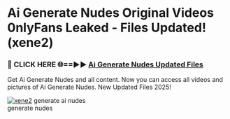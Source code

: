 # Ai Generate Nudes Original Videos 0nlyFans Leaked - Files Updated! (xene2)

<h3>🔴 CLICK HERE 🌐==►► <a href="https://tinyurl.com/4mcuefdz" rel="nofollow">Ai Generate Nudes Updated Files</a></h3>

Get Ai Generate Nudes and all content. Now you can access all videos and pictures of Ai Generate Nudes. New Updated Files 2025!

[![xene2](https://i.imgur.com/StAQSOY.gif)](https://tinyurl.com/4mcuefdz)
generate ai nudes<br>
generate nudes